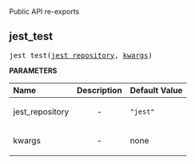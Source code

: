 <!-- Generated with Stardoc: http://skydoc.bazel.build -->

Public API re-exports

<a id="jest_test"></a>

## jest_test

<pre>
jest_test(<a href="#jest_test-jest_repository">jest_repository</a>, <a href="#jest_test-kwargs">kwargs</a>)
</pre>



**PARAMETERS**


| Name  | Description | Default Value |
| :------------- | :------------- | :------------- |
| <a id="jest_test-jest_repository"></a>jest_repository |  <p align="center"> - </p>   |  <code>"jest"</code> |
| <a id="jest_test-kwargs"></a>kwargs |  <p align="center"> - </p>   |  none |


